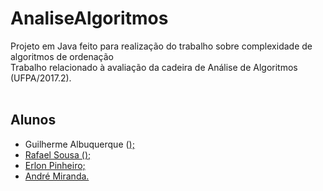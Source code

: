 # AnaliseAlgoritmos
Projeto em Java feito para realização do trabalho sobre complexidade de algoritmos de ordenação<br/>
Trabalho relacionado à avaliação da cadeira de Análise de Algoritmos (UFPA/2017.2).<br/><br/>

## Alunos
<ul>
  <li>Guilherme Albuquerque (<a href="https://github.com/Lakshamana"</a>);</li>
  <li>Rafael Sousa (<a href="https://github.com/RafaSou"</a>);</li>
  <li>Erlon Pinheiro;</li>
  <li>André Miranda.</li>
</ul>
